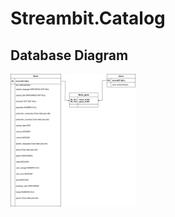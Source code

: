 # Streambit.Catalog

## Database Diagram
<img src="Streambit.Catalog/docs/Catalog.svg" width="200" alt="Catalog Logo">
